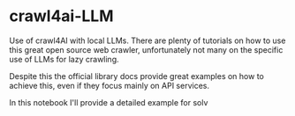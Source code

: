 # crawl4ai-LLM

Use of crawl4AI with local LLMs. There are plenty of tutorials on how to use this great open source web crawler, unfortunately not many on the specific use of LLMs for lazy crawling.

Despite this the official library docs provide great examples on how to achieve this, even if they focus mainly on API services.

In this notebook I'll provide a detailed example for solv
